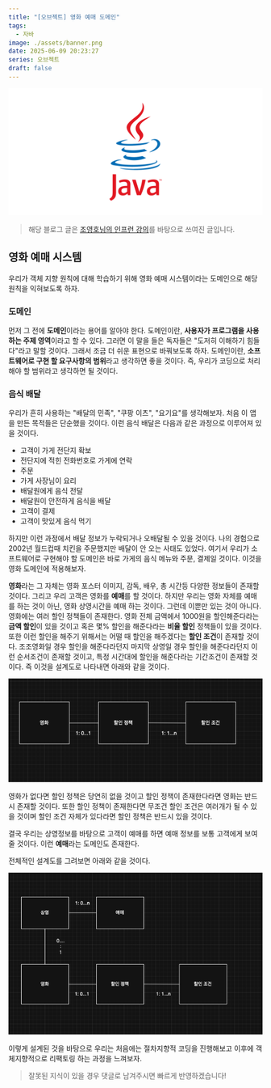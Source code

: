 ```yaml
---
title: "[오브젝트] 영화 예매 도메인"
tags:
  - 자바
image: ./assets/banner.png
date: 2025-06-09 20:23:27
series: 오브젝트
draft: false
---
```


![배너 이미지](./assets/banner.png)

> 해당 블로그 글은 [조영호님의 인프런 강의](https://inf.run/eUUx4)를 바탕으로 쓰여진 글입니다.

## 영화 예매 시스템

우리가 객체 지향 원칙에 대해 학습하기 위해 영화 예매 시스템이라는 도메인으로 해당 원칙을 익혀보도록 하자.

### 도메인

먼저 그 전에 **도메인**이라는 용어를 알아야 한다. 도메인이란, **사용자가 프로그램을 사용하는 주제 영역**이라고 할 수 있다. 그러면 이 말을 들은 독자들은 "도저히 이해하기 힘들다"라고 말할 것이다. 그래서 조금 더 쉬운 표현으로 바꿔보도록 하자. 도메인이란, **소프트웨어로 구현 할 요구사항의 범위**라고 생각하면 좋을 것이다. 즉, 우리가 코딩으로 처리해야 할 범위라고 생각하면 될 것이다.

### 음식 배달

우리가 흔히 사용하는 "배달의 민족", "쿠팡 이츠", "요기요"를 생각해보자. 처음 이 앱을 만든 목적들은 단순했을 것이다. 이런 음식 배달은 다음과 같은 과정으로 이루어져 있을 것이다.

- 고객이 가게 전단지 확보
- 전단지에 적힌 전화번호로 가게에 연락
- 주문
- 가게 사장님이 요리
- 배달원에게 음식 전달
- 배달원이 안전하게 음식을 배달
- 고객이 결제
- 고객이 맛있게 음식 먹기

하지만 이런 과정에서 배달 정보가 누락되거나 오배달될 수 있을 것이다. 나의 경험으로 2002년 월드컵때 치킨을 주문했지만 배달이 안 오는 사태도 있었다. 여기서 우리가 소프트웨어로 구현해야 할 도메인은 바로 가게의 음식 메뉴와 주문, 결제일 것이다. 이것을 영화 도메인에 적용해보자.

**영화**라는 그 자체는 영화 포스터 이미지, 감독, 배우, 총 시간등 다양한 정보들이 존재할 것이다. 그리고 우리 고객은 영화를 **예매**를 할 것이다. 하지만 우리는 영화 자체를 예매를 하는 것이 아닌, 영화 상영시간을 예매 하는 것이다. 그런데 이뿐만 있는 것이 아니다. 영화에는 여러 할인 정책들이 존재한다. 영화 전체 금액에서 1000원을 할인해준다라는 **금액 할인**이 있을 것이고 혹은 몇% 할인을 해준다라는 **비율 할인** 정책들이 있을 것이다. 또한 이런 할인을 해주기 위해서는 어떨 때 할인을 해주겠다는 **할인 조건**이 존재할 것이다. 조조영화일 경우 할인을 해준다라던지 마지막 상영일 경우 할인을 해준다라던지 이런 순서조건이 존재할 것이고, 특정 시간대에 할인을 해준다라는 기간조건이 존재할 것이다. 즉 이것을 설계도로 나타내면 아래와 같을 것이다.

![image1](./assets/01.png)

영화가 없다면 할인 정책은 당연히 없을 것이고 할인 정책이 존재한다라면 영화는 반드시 존재할 것이다. 또한 할인 정책이 존재한다면 무조건 할인 조건은 여러개가 될 수 있을 것이며 할인 조건 자체가 있다라면 할인 정책은 반드시 있을 것이다.

결국 우리는 상영정보를 바탕으로 고객이 예매를 하면 예매 정보를 보통 고객에게 보여줄 것이다. 이런 **예매**라는 도메인도 존재한다.

전체적인 설계도를 그려보면 아래와 같을 것이다.

![image2](./assets/02.png)

이렇게 설계된 것을 바탕으로 우리는 처음에는 절차지향적 코딩을 진행해보고 이후에 객체지향적으로 리팩토링 하는 과정을 느껴보자.

> 잘못된 지식이 있을 경우 댓글로 남겨주시면 빠르게 반영하겠습니다!